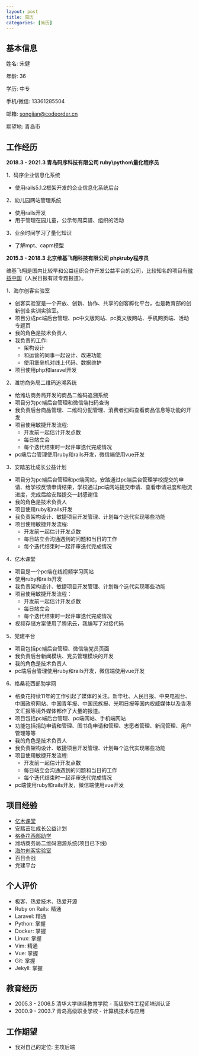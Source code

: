 ```yaml
---
layout: post
title: 简历
categories: [简历]
---
```


## 基本信息

姓名: 宋健

年龄: 36

学历: 中专

手机/微信: 13361285504

邮箱: songjian@codeorder.cn

期望地: 青岛市

## 工作经历

**2018.3 - 2021.3 青岛码序科技有限公司 ruby\\python\\量化程序员**

1、码序企业信息化系统
* 使用rails5.1.2框架开发的企业信息化系统后台

2、幼儿园网站管理系统
* 使用rails开发
* 用于管理在园儿童，公示每周菜谱、组织的活动

3、业余时间学习了量化知识
* 了解mpt、capm模型

**2015.3 - 2018.3 北京维基飞翔科技有限公司 php\\ruby程序员**

维基飞翔是国内比较早和公益组织合作开发公益平台的公司，比较知名的项目有[微益中国](http://www.weiyichina.org/)（人民日报有过专题报道）。

1、海尔创客实验室
* 创客实验室是一个开放、创新、协作、共享的创客孵化平台，也是教育部的创新创业实训实验室。
* 项目分成pc端后台管理、pc中文版网站、pc英文版网站、手机网页端、活动专题页
* 我的角色是技术负责人
* 我负责的工作:
  * 架构设计
  * 和运营的同事一起设计、改进功能
  * 使用堡垒机对线上代码、数据维护
* 项目使用php和laravel开发

2、潍坊商务局二维码追溯系统
* 给潍坊商务局开发的商品二维码追溯系统
* 项目分为pc端后台管理和微信端扫码查询
* 我负责后台商品管理、二维码分配管理、消费者扫码查看商品信息等功能的开发
* 项目使用敏捷开发流程:
  * 开发前一起估计开发点数
  * 每日站立会
  * 每个迭代结束时一起评审迭代完成情况
* pc端后台管理使用ruby和rails开发，微信端使用vue开发

3、安踏茁壮成长公益计划
* 项目分为pc端后台管理和pc端网站，安踏通过pc端后台管理学校提交的申请、给学校反馈申请结果，学校通过pc端网站提交申请、查看申请进度和物流进度，完成后给安踏提交一封感谢信
* 我的角色是技术负责人
* 项目使用ruby和rails开发
* 我负责架构设计、敏捷项目开发管理、计划每个迭代实现哪些功能
* 项目使用敏捷开发流程:
  * 开发前一起估计开发点数
  * 每日站立会沟通遇到的问题和当日的工作
  * 每个迭代结束时一起评审迭代完成情况

4、亿木课堂
* 项目是一个pc端在线视频学习网站
* 使用ruby和rails开发
* 我负责架构设计、敏捷项目开发管理、计划每个迭代实现哪些功能
* 项目使用敏捷开发流程：
  * 开发前一起估计开发点数
  * 每日站立会
  * 每个迭代结束时一起评审迭代完成情况
* 视频存储方案使用了腾讯云，我编写了对接代码

5、党建平台
* 项目包括pc端后台管理、微信端党员页面
* 我负责后台新闻模块、党员管理模块的开发
* 我的角色是技术负责人
* pc端后台管理使用ruby和rails开发，微信端使用vue开发

6、格桑花西部助学网
* 格桑花持续11年的工作引起了媒体的关注。新华社、人民日报、中央电视台、中国政府网站、中国青年报、中国民族报、光明日报等国内权威媒体以及香港文汇报等境外媒体都作了大量的报道。
* 项目包括pc端后台管理、pc端网站、手机端网站
* 功能包括捐助申请和管理、图书角申请和管理、志愿者管理、新闻管理、用户管理等等
* 我的角色是技术负责人
* 我负责架构设计、敏捷项目开发管理、计划每个迭代实现哪些功能
* 项目使用敏捷开发流程:
  * 开发前一起估计开发点数
  * 每日站立会沟通遇到的问题和当日的工作
  * 每个迭代结束时一起评审迭代完成情况
* pc端使用ruby和rails开发，微信端使用vue开发


## 项目经验

* [亿木课堂](http://www.ymooc.com.cn/)
* 安踏茁壮成长公益计划
* [格桑花西部助学](http://www.gesanghua.org/)
* 潍坊商务局二维码溯源系统(项目已下线)
* [海尔创客实验室](http://lab.haier.com/)
* 百日会战
* 党建平台

## 个人评价

* 极客、热爱技术、热爱开源
* Ruby on Rails: 精通
* Laravel: 精通
* Python: 掌握
* Docker: 掌握
* Linux: 掌握
* Vim: 精通
* Vue: 掌握
* Git: 掌握
* Jekyll: 掌握

## 教育经历

* 2005.3 - 2006.5 清华大学继续教育学院 - 高级软件工程师培训认证
* 2000.9 - 2003.7 青岛高级职业学校 - 计算机技术与应用

## 工作期望

* 我对自己的定位: 主攻后端
